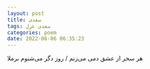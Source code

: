 ```yaml
---
layout: post
title: سعدی
tags: سعدی غزل
categories: poem
date: 2022-06-06 06:35:23
---
```


هر سحر از عشق دمی می‌زنم / روز دگر می‌شنوم برملا
